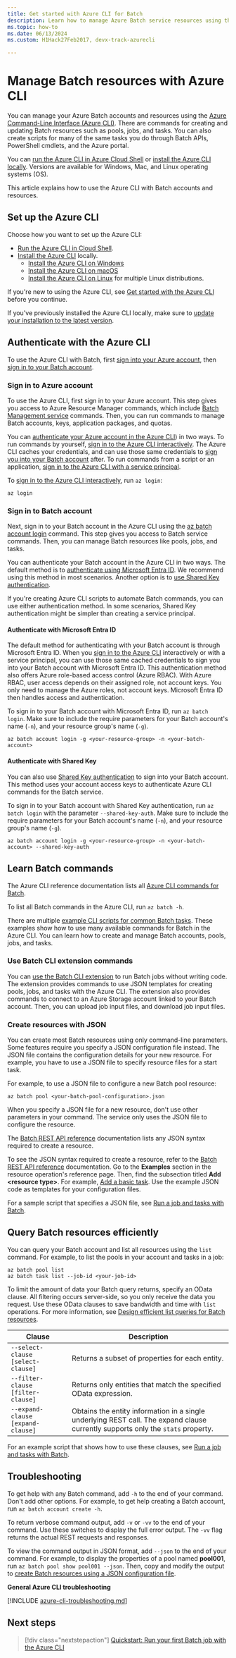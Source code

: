 ```yaml
---
title: Get started with Azure CLI for Batch
description: Learn how to manage Azure Batch service resources using the Azure Command Line Interface (Azure CLI).
ms.topic: how-to
ms.date: 06/13/2024
ms.custom: H1Hack27Feb2017, devx-track-azurecli

---
```

# Manage Batch resources with Azure CLI

You can manage your Azure Batch accounts and resources using the [Azure Command-Line Interface (Azure CLI)](/cli/azure). There are commands for creating and updating Batch resources such as pools, jobs, and tasks. You can also create scripts for many of the same tasks you do through Batch APIs, PowerShell cmdlets, and the Azure portal. 

You can [run the Azure CLI in Azure Cloud Shell](../cloud-shell/overview.md) or [install the Azure CLI locally](/cli/azure/install-azure-cli). Versions are available for Windows, Mac, and Linux operating systems (OS). 

This article explains how to use the Azure CLI with Batch accounts and resources.

## Set up the Azure CLI

Choose how you want to set up the Azure CLI:
- [Run the Azure CLI in Cloud Shell](../cloud-shell/overview.md). 
- [Install the Azure CLI](/cli/azure/install-azure-cli) locally. 
    - [Install the Azure CLI on Windows](/cli/azure/install-azure-cli-windows)
    - [Install the Azure CLI on macOS](/cli/azure/install-azure-cli-macos)
    - [Install the Azure CLI on Linux](/cli/azure/install-azure-cli-linux) for multiple Linux distributions.

If you're new to using the Azure CLI, see [Get started with the Azure CLI](/cli/azure/get-started-with-azure-cli) before you continue.

If you've previously installed the Azure CLI locally, make sure to [update your installation to the latest version](/cli/azure/update-azure-cli). 

## Authenticate with the Azure CLI

To use the Azure CLI with Batch, first [sign into your Azure account](#sign-in-to-azure-account), then [sign in to your Batch account](#sign-in-to-batch-account).
### Sign in to Azure account

To use the Azure CLI, first sign in to your Azure account. This step gives you access to Azure Resource Manager commands, which include [Batch Management service](batch-management-dotnet.md) commands. Then, you can run commands to manage Batch accounts, keys, application packages, and quotas.  

You can [authenticate your Azure account in the Azure CLI](/cli/azure/authenticate-azure-cli)) in two ways. To run commands by yourself, [sign in to the Azure CLI interactively](/cli/azure/authenticate-azure-cli). The Azure CLI caches your credentials, and can use those same credentials to [sign you into your Batch account](#sign-in-to-batch-account) after. To run commands from a script or an application, [sign in to the Azure CLI with a service principal](/cli/azure/authenticate-azure-cli).

To [sign in to the Azure CLI interactively](/cli/azure/authenticate-azure-cli#sign-in-interactively), run `az login`:

```azurecli-interactive
az login
```

### Sign in to Batch account

Next, sign in to your Batch account in the Azure CLI using the [az batch account login](/cli/azure/batch/account#az-batch-account-login) command. This step gives you access to Batch service commands. Then, you can manage Batch resources like pools, jobs, and tasks.

You can authenticate your Batch account in the Azure CLI in two ways. The default method is to [authenticate using Microsoft Entra ID](#authenticate-with-azure-ad). We recommend using this method in most scenarios. Another option is to [use Shared Key authentication](#authenticate-with-shared-key).

If you're creating Azure CLI scripts to automate Batch commands, you can use either authentication method. In some scenarios, Shared Key authentication might be simpler than creating a service principal. 

<a name='authenticate-with-azure-ad'></a>

#### Authenticate with Microsoft Entra ID

The default method for authenticating with your Batch account is through Microsoft Entra ID. When you [sign in to the Azure CLI](/cli/azure/authenticate-azure-cli) interactively or with a service principal, you can use those same cached credentials to sign you into your Batch account with Microsoft Entra ID. This authentication method also offers Azure role-based access control (Azure RBAC). With Azure RBAC, user access depends on their assigned role, not account keys. You only need to manage the Azure roles, not account keys. Microsoft Entra ID then handles access and authentication. 

To sign in to your Batch account with Microsoft Entra ID, run `az batch login`. Make sure to include the require parameters for your Batch account's name (`-n`), and your resource group's name (`-g`).

```azurecli-interactive
az batch account login -g <your-resource-group> -n <your-batch-account>
```

#### Authenticate with Shared Key

You can also use [Shared Key authentication](/rest/api/batchservice/authenticate-requests-to-the-azure-batch-service#authentication-via-shared-key) to sign into your Batch account. This method uses your account access keys to authenticate Azure CLI commands for the Batch service.

To sign in to your Batch account with Shared Key authentication, run `az batch login` with the parameter `--shared-key-auth`. Make sure to include the require parameters for your Batch account's name (`-n`), and your resource group's name (`-g`).

```azurecli-interactive
az batch account login -g <your-resource-group> -n <your-batch-account> --shared-key-auth
```
## Learn Batch commands

The Azure CLI reference documentation lists all [Azure CLI commands for Batch](/cli/azure/batch).

To list all Batch commands in the Azure CLI, run `az batch -h`.

There are multiple [example CLI scripts for common Batch tasks](./scripts/batch-cli-sample-create-account.md). These examples show how to use many available commands for Batch in the Azure CLI. You can learn how to create and manage Batch accounts, pools, jobs, and tasks.
### Use Batch CLI extension commands

You can [use the Batch CLI extension](batch-cli-templates.md) to run Batch jobs without writing code. The extension provides commands to use JSON templates for creating pools, jobs, and tasks with the Azure CLI. The extension also provides commands to connect to an Azure Storage account linked to your Batch account. Then, you can upload job input files, and download job input files.

### Create resources with JSON

You can create most Batch resources using only command-line parameters. Some features require you specify a JSON configuration file instead. The JSON file contains the configuration details for your new resource. For example, you have to use a JSON file to specify resource files for a start task. 

For example, to use a JSON file to configure a new Batch pool resource:

```azurecli-interactive
az batch pool <your-batch-pool-configuration>.json
```

When you specify a JSON file for a new resource, don't use other parameters in your command. The service only uses the JSON file to configure the resource. 

The [Batch REST API reference](/rest/api/batchservice/) documentation lists any JSON syntax required to create a resource. 

To see the JSON syntax required to create a resource, refer to the [Batch REST API reference](/rest/api/batchservice/) documentation. Go to the **Examples** section in the resource operation's reference page. Then, find the subsection titled **Add \<resource type>**. For example, [Add a basic task](/rest/api/batchservice/task/add#add-a-basic-task). Use the example JSON code as templates for your configuration files. 

For a sample script that specifies a JSON file, see [Run a job and tasks with Batch](./scripts/batch-cli-sample-run-job.md).

## Query Batch resources efficiently

You can query your Batch account and list all resources using the `list` command. For example, to list the pools in your account and tasks in a job:

```azurecli-interactive
az batch pool list
az batch task list --job-id <your-job-id>
```

To limit the amount of data your Batch query returns, specify an OData clause. All filtering occurs server-side, so you only receive the data you request. Use these OData clauses to save bandwidth and time with `list` operations. For more information, see [Design efficient list queries for Batch resources](batch-efficient-list-queries.md).

| Clause | Description |
|---|---|
| `--select-clause [select-clause]` | Returns a subset of properties for each entity. |
| `--filter-clause [filter-clause]` | Returns only entities that match the specified OData expression. |
| `--expand-clause [expand-clause]` | Obtains the entity information in a single underlying REST call. The expand clause currently supports only the `stats` property. |

For an example script that shows how to use these clauses, see [Run a job and tasks with Batch](./scripts/batch-cli-sample-run-job.md).

## Troubleshooting

To get help with any Batch command, add `-h` to the end of your command. Don't add other options. For example, to get help creating a Batch account, run `az batch account create -h`.

To return verbose command output, add `-v` or `-vv` to the end of your command. Use these switches to display the full error output. The `-vv` flag returns the actual REST requests and responses.

To view the command output in JSON format, add `--json` to the end of your command. For example, to display the properties of a pool named **pool001**, run `az batch pool show pool001 --json`. Then, copy and modify the output to [create Batch resources using a JSON configuration file](#create-resources-with-json).

**General Azure CLI troubleshooting**

[!INCLUDE [azure-cli-troubleshooting.md](../../includes/azure-cli-troubleshooting.md)]

## Next steps

> [!div class="nextstepaction"]
> [Quickstart: Run your first Batch job with the Azure CLI](quick-create-cli.md)
